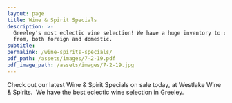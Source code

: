 ```yaml
---
layout: page
title: Wine & Spirit Specials
description: >-
  Greeley's most eclectic wine selection! We have a huge inventory to choose
  from, both foreign and domestic.
subtitle:
permalink: /wine-spirits-specials/
pdf_path: /assets/images/7-2-19.pdf
pdf_image_path: /assets/images/7-2-19.jpg
---
```


Check out our latest Wine & Spirit Specials on sale today, at Westlake Wine & Spirits. &nbsp;We have the best eclectic wine selection in Greeley.
